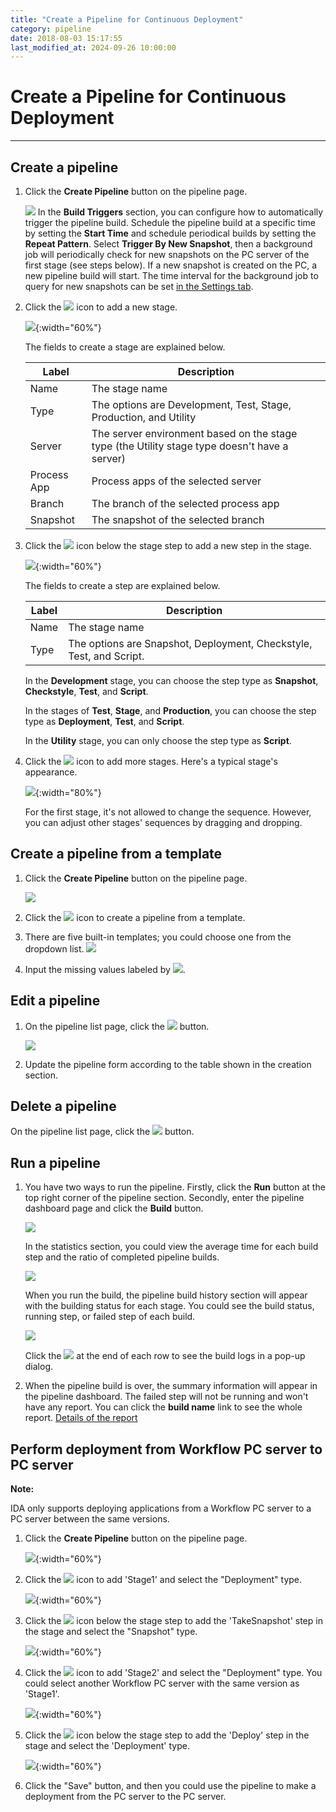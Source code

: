 ```yaml
---
title: "Create a Pipeline for Continuous Deployment"
category: pipeline
date: 2018-08-03 15:17:55
last_modified_at: 2024-09-26 10:00:00
---
```


# Create a Pipeline for Continuous Deployment
***

## Create a pipeline

1. Click the **Create Pipeline** button on the pipeline page.

   ![][pipeline_create]
   In the **Build Triggers** section, you can configure how to automatically trigger the pipeline build. Schedule the pipeline build at a specific time by setting the **Start Time** and schedule periodical builds by setting the **Repeat Pattern**. Select **Trigger By New Snapshot**, then a background job will periodically check for new snapshots on the PC server of the first stage (see steps below). If a new snapshot is created on the PC, a new pipeline build will start. The time interval for the background job to query for new snapshots can be set [in the Settings tab](../administration/administration-settings-configuration.html#pipeline-configuration).

 2. Click the ![][pipeline_add_stage] icon to add a new stage.

    ![][pipeline_first_stage]{:width="60%"}

	The fields to create a stage are explained below.

     |Label                  | Description
     |---------------------- |-------------
     |Name                   | The stage name
     |Type                   | The options are Development, Test, Stage, Production, and Utility
     |Server                 | The server environment based on the stage type (the Utility stage type doesn't have a server)
     |Process App            | Process apps of the selected server
     |Branch                 | The branch of the selected process app
     |Snapshot               | The snapshot of the selected branch


 3. Click the ![][pipeline_add_stage] icon below the stage step to add a new step in the stage.

    ![][pipeline_create_step]{:width="60%"}

    The fields to create a step are explained below.

     |Label                  | Description
     |---------------------- |-------------
     |Name                   | The stage name
     |Type                   | The options are Snapshot, Deployment, Checkstyle, Test, and Script.

    In the **Development** stage, you can choose the step type as **Snapshot**, **Checkstyle**, **Test**, and **Script**.

    In the stages of **Test**, **Stage**, and **Production**, you can choose the step type as **Deployment**, **Test**, and **Script**.

    In the **Utility** stage, you can only choose the step type as **Script**.

 4. Click the ![][pipeline_add_stage] icon to add more stages. Here's a typical stage's appearance.

    ![][pipeline_stages]{:width="80%"}

    For the first stage, it's not allowed to change the sequence. However, you can adjust other stages' sequences by dragging and dropping.


## Create a pipeline from a template

1. Click the **Create Pipeline** button on the pipeline page.

   ![][pipeline_create]

2. Click the ![][pipeline_import_stage] icon to create a pipeline from a template.

3. There are five built-in templates; you could choose one from the dropdown list.
    ![][pipeline_template]

4. Input the missing values labeled by ![][pipeline_missing_value].

## Edit a pipeline

1. On the pipeline list page, click the ![][pipeline_edit_icon] button.

    ![][pipeline_build]

2. Update the pipeline form according to the table shown in the creation section.

## Delete a pipeline

On the pipeline list page, click the ![][pipeline_delete_icon] button.

## Run a pipeline

1. You have two ways to run the pipeline. Firstly, click the **Run** button at the top right corner of the pipeline section. Secondly, enter the pipeline dashboard page and click the **Build** button.

    ![][pipeline_dashboard]

    In the statistics section, you could view the average time for each build step and the ratio of completed pipeline builds.

    ![][pipeline_build_statistic]

    When you run the build, the pipeline build history section will appear with the building status for each stage. You could see the build status, running step, or failed step of each build.

    ![][pipeline_build_view]   

    Click the ![][pipeline_build_log_icon] at the end of each row to see the build logs in a pop-up dialog.

2. When the pipeline build is over, the summary information will appear in the pipeline dashboard. The failed step will not be running and won't have any report. You can click the **build name** link to see the whole report. [Details of the report]


## Perform deployment from Workflow PC server to PC server

**Note:**

IDA only supports deploying applications from a Workflow PC server to a PC server between the same versions.

1. Click the **Create Pipeline** button on the pipeline page.

   ![][p2p_create_pipeline]{:width="60%"}
   
 2. Click the ![][pipeline_add_stage] icon to add 'Stage1' and select the "Deployment" type.

    ![][p2p_stage_1]{:width="60%"}

 3. Click the ![][pipeline_add_stage] icon below the stage step to add the 'TakeSnapshot' step in the stage and select the "Snapshot" type.

    ![][p2p_takeSnapshot]{:width="60%"}

 4. Click the ![][pipeline_add_stage] icon to add 'Stage2' and select the "Deployment" type. You could select another Workflow PC server with the same version as 'Stage1'.

    ![][p2p_stage2]{:width="60%"}

 5. Click the ![][pipeline_add_stage] icon below the stage step to add the 'Deploy' step in the stage and select the 'Deployment' type.

    ![][p2p_deployment]{:width="60%"}

 6. Click the "Save" button, and then you could use the pipeline to make a deployment from the PC server to the PC server.

  [pipeline_create]: ../images/pipeline/pipeline_create.png
  [pipeline_template]: ../images/pipeline/pipeline_template.png
  [pipeline_add_stage]: ../images/pipeline/pipeline_add_stage.png
  [pipeline_import_stage]: ../images/pipeline/pipeline_import_stage.png
  [pipeline_templates]: ../images/pipeline/pipeline_templates.png
  [pipeline_missing_value]: ../images/pipeline/pipeline_missing_value.png
  [pipeline_first_stage]: ../images/pipeline/pipeline_first_stage.png
  [pipeline_create_step]: ../images/pipeline/pipeline_create_step.png
  [pipeline_build_logs]: ../images/pipeline/pipeline_build_logs.png
  [pipeline_stages]: ../images/pipeline/pipeline_stages.png
  [pipeline_zoom_in]: ../images/pipeline/pipeline_zoom_in.png
  [pipeline_pipeline_flow]: ../images/pipeline/pipeline_pipeline_flow.png
  [pipeline_steps_configuration]: ../images/pipeline/pipeline_steps_configuration.png
  [pipeline_edit_icon]: ../images/test/test_project_edit_button.PNG
  [pipeline_build]: ../images/pipeline/pipeline_build.png
  [pipeline_delete_icon]: ../images/test/test_project_delete_button.PNG
  [pipeline_dashboard]: ../images/pipeline/pipeline_dashboard.PNG
  [pipeline_step]: ../images/pipeline/pipeline_stepdetail.png
  [pipeline_build_view]: ../images/pipeline/pipeline_build_view.PNG
  [Details of the report]: ../pipeline/pipeline-pipeline-report.html
  [pipeline_build_log_icon]: ../images/pipeline/pipeline_build_log_icon.png
  [pipeline_build_statistic]: ../images/pipeline/pipeline_build_statistic.png
  [p2p_create_pipeline]: ../images/pipeline/p2p_create_pipeline.png
  [p2p_stage_1]: ../images/pipeline/p2p_stage_1.png
  [p2p_takeSnapshot]: ../images/pipeline/p2p_takeSnapshot.png
  [p2p_stage2]: ../images/pipeline/p2p_stage2.png
  [p2p_deployment]: ../images/pipeline/p2p_deployment.png
